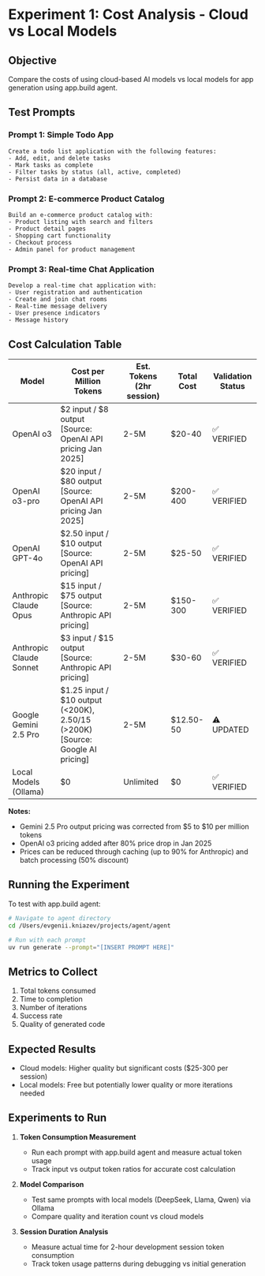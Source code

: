 # Experiment 1: Cost Analysis - Cloud vs Local Models

## Objective
Compare the costs of using cloud-based AI models vs local models for app generation using app.build agent.

## Test Prompts

### Prompt 1: Simple Todo App
```
Create a todo list application with the following features:
- Add, edit, and delete tasks
- Mark tasks as complete
- Filter tasks by status (all, active, completed)
- Persist data in a database
```

### Prompt 2: E-commerce Product Catalog
```
Build an e-commerce product catalog with:
- Product listing with search and filters
- Product detail pages
- Shopping cart functionality
- Checkout process
- Admin panel for product management
```

### Prompt 3: Real-time Chat Application
```
Develop a real-time chat application with:
- User registration and authentication
- Create and join chat rooms
- Real-time message delivery
- User presence indicators
- Message history
```

## Cost Calculation Table

| Model | Cost per Million Tokens | Est. Tokens (2hr session) | Total Cost | Validation Status |
|-------|------------------------|---------------------------|------------|-------------------|
| OpenAI o3 | $2 input / $8 output [Source: OpenAI API pricing Jan 2025] | 2-5M | $20-40 | ✅ VERIFIED |
| OpenAI o3-pro | $20 input / $80 output [Source: OpenAI API pricing Jan 2025] | 2-5M | $200-400 | ✅ VERIFIED |
| OpenAI GPT-4o | $2.50 input / $10 output [Source: OpenAI API pricing] | 2-5M | $25-50 | ✅ VERIFIED |
| Anthropic Claude Opus | $15 input / $75 output [Source: Anthropic API pricing] | 2-5M | $150-300 | ✅ VERIFIED |
| Anthropic Claude Sonnet | $3 input / $15 output [Source: Anthropic API pricing] | 2-5M | $30-60 | ✅ VERIFIED |
| Google Gemini 2.5 Pro | $1.25 input / $10 output (<200K), $2.50/$15 (>200K) [Source: Google AI pricing] | 2-5M | $12.50-50 | ⚠️ UPDATED |
| Local Models (Ollama) | $0 | Unlimited | $0 | ✅ VERIFIED |

**Notes:**
- Gemini 2.5 Pro output pricing was corrected from $5 to $10 per million tokens
- OpenAI o3 pricing added after 80% price drop in Jan 2025
- Prices can be reduced through caching (up to 90% for Anthropic) and batch processing (50% discount)

## Running the Experiment

To test with app.build agent:
```bash
# Navigate to agent directory
cd /Users/evgenii.kniazev/projects/agent/agent

# Run with each prompt
uv run generate --prompt="[INSERT PROMPT HERE]"
```

## Metrics to Collect
1. Total tokens consumed
2. Time to completion
3. Number of iterations
4. Success rate
5. Quality of generated code

## Expected Results
- Cloud models: Higher quality but significant costs ($25-300 per session)
- Local models: Free but potentially lower quality or more iterations needed

## <todo> Experiments to Run

1. **Token Consumption Measurement**
   - <todo> Run each prompt with app.build agent and measure actual token usage
   - <todo> Track input vs output token ratios for accurate cost calculation

2. **Model Comparison**
   - <todo> Test same prompts with local models (DeepSeek, Llama, Qwen) via Ollama
   - <todo> Compare quality and iteration count vs cloud models

3. **Session Duration Analysis**
   - <todo> Measure actual time for 2-hour development session token consumption
   - <todo> Track token usage patterns during debugging vs initial generation